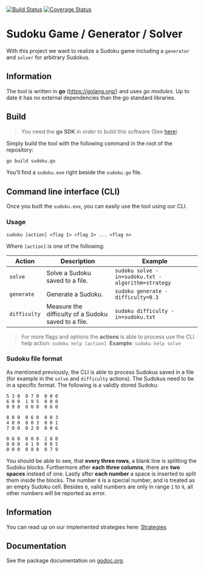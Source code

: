 [![Build Status](https://travis-ci.com/ob-algdatii-ss19/leistungsnachweis-sudo.svg?branch=master)](https://travis-ci.com/ob-algdatii-ss19/leistungsnachweis-sudo)
[![Coverage Status](https://coveralls.io/repos/github/ob-algdatii-ss19/leistungsnachweis-sudo/badge.svg)](https://coveralls.io/github/ob-algdatii-ss19/leistungsnachweis-sudo)

# Sudoku Game / Generator / Solver

With this project we want to realize a Sudoku game including a `generator` and `solver` for arbitrary Sudokus.

## Information

The tool is written in **go** (https://golang.org/) and uses *go modules*.
Up to date it has no external dependencies than the go standard libraries.

## Build

> You need the **go SDK** in order to build this software (See [here](https://golang.org/))

Simply build the tool with the following command in the root of the repository:

```sh
go build sudoku.go
```

You'll find a `sudoku.exe` right beside the `sudoku.go` file.

## Command line interface (CLI)

Once you built the `sudoku.exe`, you can easily use the tool using our *CLI*.

### Usage

```
sudoku [action] <flag 1> <flag 2> ... <flag n>
```

Where `[action]` is one of the following:

| Action | Description | Example |
| ------ | ----------- | ------- |
| `solve` | Solve a Sudoku saved to a file. | `sudoku solve -in=sudoku.txt -algorithm=strategy` |
| `generate` | Generate a Sudoku. | `sudoku generate -difficulty=0.3` |
| `difficulty` | Measure the difficulty of a Sudoku saved to a file. | `sudoku difficulty -in=sudoku.txt` |

> For more flags and options the **actions** is able to process use the CLI help action: `sudoku help [action]`.
> **Example**: `sudoku help solve`

### Sudoku file format

As mentioned previously, the CLI is able to process Sudokus saved in a file (for example in the `solve` and `difficulty` actions).
The Sudokus need to be in a specific format. The following is a validly stored Sudoku:

```
5 3 0  0 7 0  0 0 0
6 0 0  1 9 5  0 0 0
0 9 8  0 0 0  0 6 0

8 0 0  0 6 0  0 0 3
4 0 0  8 0 3  0 0 1
7 0 0  0 2 0  0 0 6

0 6 0  0 0 0  2 8 0
0 0 0  4 1 9  0 0 5
0 0 0  0 8 0  0 7 9
```

You should be able to see, that **every three rows**, a blank line is splitting the Sudoku blocks.
Furthermore after **each three columns**, there are **two spaces** instead of one.
Lastly after **each number** a space is inserted to split them inside the blocks.
The number `0` is a special number, and is treated as an empty Sudoku cell. 
Besides `0`, valid numbers are only in range `1` to `9`, all other numbers will be reported as error.

## Information

You can read up on our implemented strategies here: [Strategies](strategy.md)

## Documentation

See the package documentation on [godoc.org](https://godoc.org/github.com/ob-algdatii-ss19/leistungsnachweis-sudo).

